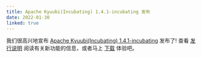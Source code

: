 ```yaml
---
title: Apache Kyuubi(Incubating) 1.4.1-incubating 发布
date: 2022-01-30
linked: true
---
```

<!---
  Licensed under the Apache License, Version 2.0 (the "License");
  you may not use this file except in compliance with the License.
  You may obtain a copy of the License at

   http://www.apache.org/licenses/LICENSE-2.0

  Unless required by applicable law or agreed to in writing, software
  distributed under the License is distributed on an "AS IS" BASIS,
  WITHOUT WARRANTIES OR CONDITIONS OF ANY KIND, either express or implied.
  See the License for the specific language governing permissions and
  limitations under the License. See accompanying LICENSE file.
-->

我们很高兴地宣布 [Apache Kyuubi(Incubating) 1.4.1-incubating](/zh//release/1.4.1-incubating.html) 发布了! 查看 [发行说明](/zh/release/1.4.1-incubating.html) 阅读有关新功能的信息，或者马上 [下载](/zh/releases.html) 体验吧。
